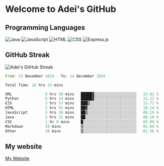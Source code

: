 # Welcome to Adei's GitHub

## Programming Languages
![Java](https://img.shields.io/badge/Java-007396?style=flat-square&logo=java&logoColor=white)
![JavaScript](https://img.shields.io/badge/JavaScript-F7DF1E?style=flat-square&logo=javascript&logoColor=black)
![HTML](https://img.shields.io/badge/HTML-E34F26?style=flat-square&logo=html5&logoColor=white)
![CSS](https://img.shields.io/badge/CSS-1572B6?style=flat-square&logo=css3&logoColor=white)
![Express.js](https://img.shields.io/badge/Express.js-000000?style=flat-square&logo=express&logoColor=white)


## GitHub Streak
![Adei's GitHub Streak](https://github-readme-streak-stats.herokuapp.com/?user=AdeiTamayo&hide_border=true)

<!--START_SECTION:waka-->

```rust
From: 15 November 2024 - To: 14 December 2024

Total Time: 28 hrs 23 mins

XML               6 hrs 38 mins   █████▓░░░░░░░░░░░░░░░░░░░   23.01 %
Python            6 hrs 24 mins   █████▓░░░░░░░░░░░░░░░░░░░   22.22 %
EJS               3 hrs 57 mins   ███▒░░░░░░░░░░░░░░░░░░░░░   13.71 %
HTML              2 hrs 55 mins   ██▓░░░░░░░░░░░░░░░░░░░░░░   10.14 %
JavaScript        2 hrs 38 mins   ██▒░░░░░░░░░░░░░░░░░░░░░░   09.19 %
Java              2 hrs 21 mins   ██░░░░░░░░░░░░░░░░░░░░░░░   08.16 %
CSS               1 hr 8 mins     █░░░░░░░░░░░░░░░░░░░░░░░░   03.99 %
Markdown          29 mins         ▒░░░░░░░░░░░░░░░░░░░░░░░░   01.69 %
Other             26 mins         ▒░░░░░░░░░░░░░░░░░░░░░░░░   01.56 %
```

<!--END_SECTION:waka-->

## My website
[My Website](https://adei.eus)


